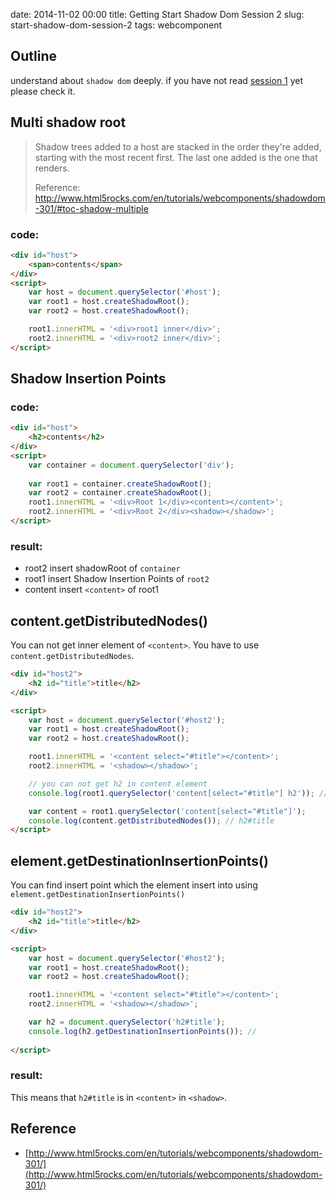 date: 2014-11-02 00:00
title: Getting Start Shadow Dom Session 2
slug: start-shadow-dom-session-2
tags: webcomponent

## Outline

understand about `shadow dom` deeply.
if you have not read [session 1](http://blog.tomoyukikashiro.me/post/start-shadow-dom-session-1) yet please check it.

## Multi shadow root

> Shadow trees added to a host are stacked in the order they're added, starting with the most recent first. The last one added is the one that renders.
>
> Reference: http://www.html5rocks.com/en/tutorials/webcomponents/shadowdom-301/#toc-shadow-multiple

### code:

```html
<div id="host">
	<span>contents</span>
</div>
<script>
	var host = document.querySelector('#host');
	var root1 = host.createShadowRoot();
	var root2 = host.createShadowRoot();

	root1.innerHTML = '<div>root1 inner</div>';
	root2.innerHTML = '<div>root2 inner</div>';
</script>
```


## Shadow Insertion Points

### code:

```html
<div id="host">
	<h2>contents</h2>
</div>
<script>
	var container = document.querySelector('div');
	
	var root1 = container.createShadowRoot();
	var root2 = container.createShadowRoot();
	root1.innerHTML = '<div>Root 1</div><content></content>';
	root2.innerHTML = '<div>Root 2</div><shadow></shadow>';
</script>
```

### result:

* root2 insert shadowRoot of `container`
* root1 insert Shadow Insertion Points of `root2`
* content insert `<content>` of root1
	
## content.getDistributedNodes()

You can not get inner element of `<content>`.
You have to use `content.getDistributedNodes`.

```html
<div id="host2">
	<h2 id="title">title</h2>
</div>

<script>
	var host = document.querySelector('#host2');
	var root1 = host.createShadowRoot();
	var root2 = host.createShadowRoot();

	root1.innerHTML = '<content select="#title"></content>';
	root2.innerHTML = '<shadow></shadow>';

	// you can not get h2 in content element
	console.log(root1.querySelector('content[select="#title"] h2')); // null;

	var content = root1.querySelector('content[select="#title"]');
	console.log(content.getDistributedNodes()); // h2#title
</script>
```

## element.getDestinationInsertionPoints()

You can find insert point which the element insert into using `element.getDestinationInsertionPoints()`

```html
<div id="host2">
	<h2 id="title">title</h2>
</div>

<script>
	var host = document.querySelector('#host2');
	var root1 = host.createShadowRoot();
	var root2 = host.createShadowRoot();

	root1.innerHTML = '<content select="#title"></content>';
	root2.innerHTML = '<shadow></shadow>';

	var h2 = document.querySelector('h2#title');
	console.log(h2.getDestinationInsertionPoints()); // 
	
</script>
```

### result:

This means that `h2#title` is in `<content>` in `<shadow>`.


## Reference

* [http://www.html5rocks.com/en/tutorials/webcomponents/shadowdom-301/](http://www.html5rocks.com/en/tutorials/webcomponents/shadowdom-301/)
